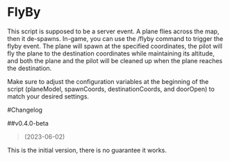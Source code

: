 # FlyBy
This script is supposed to be a server event. A plane flies across the map, then it de-spawns.
In-game, you can use the /flyby command to trigger the flyby event. The plane will spawn at the specified coordinates, the pilot will fly the plane to the destination coordinates while maintaining its altitude, and both the plane and the pilot will be cleaned up when the plane reaches the destination.

Make sure to adjust the configuration variables at the beginning of the script (planeModel, spawnCoords, destinationCoords, and doorOpen) to match your desired settings.

#Changelog

##v0.4.0-beta
> (2023-06-02)

This is the initial version, there is no guarantee it works.
